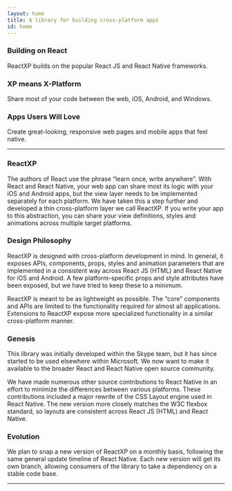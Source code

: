 ```yaml
---
layout: home
title: A library for building cross-platform apps
id: home
---
```


<section class="light home-section">
  <div class="marketing-row">
    <div class="marketing-col">
      <h3>Building on React</h3>
      <p>ReactXP builds on the popular React JS and React Native frameworks.</p>
    </div>
    <div class="marketing-col">
      <h3>XP means X-Platform</h3>
      <p>Share most of your code between the web, iOS, Android, and Windows.</p>
    </div>
    <div class="marketing-col">
      <h3>Apps Users Will Love</h3>
      <p>Create great-looking, responsive web pages and mobile apps that feel native.</p>
    </div>
  </div>
</section>
<hr class="home-divider" />
<section class="home-section">
  <div id="overview">
    <div class="overview-section">
      <h3>ReactXP</h3>
      <p>
        The authors of React use the phrase “learn once, write anywhere”. With React and React 
        Native, your web app can share most its logic with your iOS and Android apps, but the view 
        layer needs to be implemented separately for each platform. We have taken this a step further 
        and developed a thin cross-platform layer we call ReactXP. If you write your app to this 
        abstraction, you can share your view definitions, styles and animations across multiple target 
        platforms.
      </p>
    </div>
    <div class="overview-section">
      <h3>Design Philosophy</h3>
      <p>
        ReactXP is designed with cross-platform development in mind. In general, it exposes
        APIs, components, props, styles and animation parameters that are implemented in
        a consistent way across React JS (HTML) and React Native for iOS and Android. A few
        platform-specific props and style attributes have been exposed, but we have tried to
        keep these to a minimum.
      </p>
      <p>
        ReactXP is meant to be as lightweight as possible. The “core” components and APIs are
        limited to the functionality required for almost all applications. Extensions to
        ReactXP expose more specialized functionality in a similar cross-platform manner.
      </p>
    </div>
    <div class="overview-section">
      <h3>Genesis</h3>
      <p>
        This library was initially developed within the Skype team, but it has since started to
        be used elsewhere within Microsoft. We now want to make it available to the broader
        React and React Native open source community.
      </p>
      <p>
        We have made numerous other source contributions to React Native in an effort to minimize
        the differences between various platforms. These contributions included a major rewrite of
        the CSS Layout engine used in React Native. The new version more closely matches the W3C
        flexbox standard, so layouts are consistent across React JS (HTML) and React Native.
      </p>
    </div>
    <div class="overview-section">
      <h3>Evolution</h3>
      <p>
        We plan to snap a new version of ReactXP on a monthly basis, following the same general
        update timeline of React Native. Each new version will get its own branch, allowing
        consumers of the library to take a dependency on a stable code base.
      </p>
    </div>
  </div>
</section>
<hr class="home-divider" />
